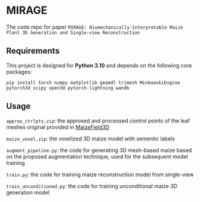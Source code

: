 # MIRAGE
The code repo for paper ``MIRAGE: Biomechanically-Interpretable Maize Plant 3D Generation and Single-view Reconstruction``


## Requirements
This project is designed for **Python 3.10** and depends on the following core packages:

``pip install torch numpy matplotlib geomdl trimesh MinkowskiEngine pytorch3d scipy open3d pytorch-lightning wandb``

## Usage
``approx_ctrlpts.zip``: the approxed and processed control points of the leaf meshes original provided in [MaizeField3D](https://huggingface.co/datasets/BGLab/MaizeField3D)

``maize_voxel.zip``: the voxelized 3D maize model with sementic labels

``augment_pipeline.py``: the code for generating 3D mesh-based maize based on the proposed augmentation technique, used for the subsequent model training

``train.py``: the code for training maize reconstruction model from single-view

``train_unconditioned.py``: the code for training unconditional maize 3D generation model
